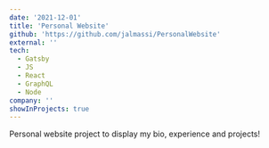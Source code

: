 ```yaml
---
date: '2021-12-01'
title: 'Personal Website'
github: 'https://github.com/jalmassi/PersonalWebsite'
external: ''
tech:
  - Gatsby
  - JS
  - React
  - GraphQL
  - Node
company: ''
showInProjects: true
---
```


Personal website project to display my bio, experience and projects!

